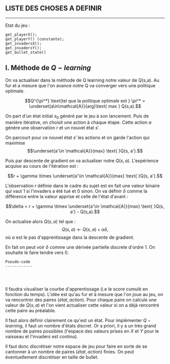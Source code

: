 ## LISTE DES CHOSES A DEFINIR
---


Etat du jeu : 

```
get_playerX(); 
get_playerY() (constante); 
get_invadersX(); 
get_invadersY(); 
get_bullet_state()
```

## I. Méthode de $Q-learning$

On va actualiser dans la méthode de Q learning notre valeur de Q(s,a). Au fur et a mesure que l'on avance notre Q va converger vers une politique optimale. 

$$Q^{\pi^*} \text{tel que la politique optimale est } \pi^* = \underset{a\in\mathcal{A}}{arg}\text{ max } Q(s,a).$$

On part d'un état initial $s_0$ généré par le jeu à son lancement. Puis de manière itérative, on choisit une action à chaque étape. Cette action $a$ génère une observation $r$ et un nouvel état $s'$. 

On parcourt pour ce nouvel état $s'$ les actions et on garde l'action qui maximise $$\underset{a'\in \mathcal{A}}{max} \text{ }Q(s, a').$$

Puis par descente de gradient on va actualiser notre $Q(s,a)$. L'expérience acquise au cours de l'itération est : 

$$r + \gamma \times \underset{a'\in \mathcal{A}}{max} \text{ }Q(s, a').$$


L'observation $r$ définie dans le cadre du sujet est en fait une valeur binaire qui vaut 1 si l'invaders a été tué et 0 sinon. On va définir $\delta$ comme la différence entre la valeur apprise et celle de l'état d'avant : 

$$\delta = r + \gamma \times \underset{a'\in \mathcal{A}}{max} \text{ }Q(s, a') - Q(s,a).$$

On actualise alors $Q(s,a)$ tel que : $$Q(s,a) \leftarrow Q(s,a) + \alpha \delta,$$ où $\alpha$ est le pas d'apprentissage dans la descente de gradient. 

En fait on peut voir $\delta$ comme une dérivée partielle discrete d'ordre 1. On souhaite le faire tendre vers 0. 


```
Pseudo-code
------------




```

Il faudra visualiser la courbe d'apprentissage (i.e le score cumulé en fonction du temps). L'idée est qu'au fur et à mesure que l'on joue au jeu, on va rencontrer des paires $(état, action)$. Pour chaque paire on calcule une valeur de $Q(s,a)$ et l'on vient actualiser cette valeur si on a déjà rencontré cette paire au préalable. 

Il faut alors définir clairement ce qu'est un état. Pour implémenter $Q-learning$, il faut un nombre d'états discret. Or a priori, il y a un très grand nombre de paires possibles (l'espace des valeurs prises en $X$ et $Y$ pour le vaisseau et l'invaders est continu). 

Il faut donc discrétiser notre espace de jeu pour faire en sorte de se cantonner à un nombre de paires $(état, action)$ finies. On peut éventuellement discrétiser en taille de bullet. 
